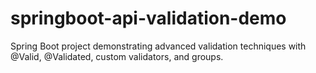 # springboot-api-validation-demo
Spring Boot project demonstrating advanced validation techniques with @Valid, @Validated, custom validators, and groups.

